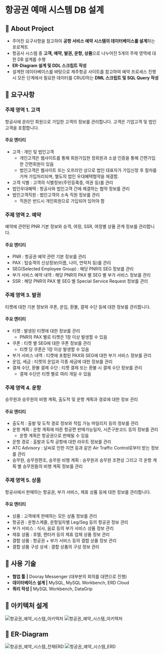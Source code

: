 # 항공권 예매 시스템 DB 설계

## 🔹 About Project

- 주어진 요구사항을 참고하여 **공항 서비스 예약 시스템의 데이터베이스를 설계**하는 프로젝트
- 항공사 시스템 중 **고객, 예약, 발권, 운항, 상품**으로 나누어진 5개의 주제 영역에 대한 DB 설계를 수행
- **ER-Diagram 설계 및 DDL 스크립트 작성**
- 설계한 데이터베이스를 바탕으로 제주항공 사이트를 참고하여 예약 프로세스 진행 시 모든 단계에서 필요한 데이터를 CRUD하는 **DML 스크립트 및 SQL Query 작성**


## 🔹 요구사항

### 주제 영역 1. 고객
항공사에 온라인 회원으로 가입한 고객의 정보를 관리합니다. 고객은 기업고객 및 법인고객을 포함합니다.
#### 주요 엔티티
- 고객 : 개인 및 법인고객
  - 개인고객은 웹사이트를 통해 회원가입한 정회원과 소셜 인증을 통해 간편가입한 간편회원이 있음
  - 법인고객은 웹사이트 또는 오프라인 상으로 법인 대표자가 가입신청 후 절차를 거쳐 가입처리되며, 별도의 법인 우대혜택협약을 체결함.
- 고객 식별 : 고객의 식별정보(주민등록증, 여권 등)를 관리
- 법인우대혜택 : 항공사와 법인고객 간에 체결하는 협약 정보를 관리
- 법인고객직원 : 법인고객의 소속 직원 정보를 관리
  - 직원은 반드시 개인회원으로 가입되어 있어야 함
 
### 주제 영역 2. 예약
예약에 관련된 PNR 기본 정보와 승객, 여정, SSR, 여정별 상품 관계 정보를 관리합니다.
#### 주요 엔티티
- PNR : 항공권 예약 관련 기본 정보를 관리
- PAX : 탑승객의 신상정보(이름, 나이, 연락처 등)를 관리
- SEG(Selected Employee Group) : 해당 PNR의 SEG 정보를 관리
- 부가 서비스 예약 내역 : 해당 PNR의 PAX 별 SEG 별 부가 서비스 정보를 관리
- SSR : 해당 PNR의 PAX 별 SEG 별 Special Service Request 정보를 관리

### 주제 영역 3. 발권
티켓에 대한 기본 정보와 쿠폰, 운임, 환불, 결제 수단 등에 대한 정보를 관리합니다.
#### 주요 엔티티
- 티켓 : 발생된 티켓에 대한 정보를 관리
  - PNR의 PAX 별로 티켓은 1장 이상 발생할 수 있음
- 쿠폰 : 티켓 별 SEG에 대한 쿠폰 정보를 관리
  - 티켓 당 쿠폰은 1장 이상 발생할 수 있음
- 부가 서비스 내역 : 티켓에 포함된 PAX와 SEG에 대한 부가 서비스 정보를 관리
- 운임, 세금 : 티켓의 운입과 각종 세금에 대한 정보를 관리
- 결제 수단, 환불 결제 수단 : 티켓 결제 또는 환불 시 결제 수단 정보를 관리
  - 결제 수단은 티켓 별로 여러 개일 수 있음
 
### 주제 영역 4. 운항
승무원과 승무원의 비행 계획, 출도착 및 운항 계획과 경로에 대한 정보 관리
#### 주요 엔티티
- 출도착 : 출발 및 도착 경로 정보와 적립 가능 마일리지 등의 정보를 관리
- 운항 계획 : 운항 계획에 따른 항공편 판매가능일자, 시즌구분코드 등의 정보를 관리
  - 운항 계획은 항공권으로 판매될 수 있음
- 운항 경로 : 출발과 도착 공항에 대한 라우트 정보를 관리
- ATC Advisory : 날씨로 인한 지연 등과 같은 Air Traffic Control로부터 받는 정보를 관리
- 승무원, 승무원편조, 승무원 비행 계획 : 승무원과 승무원 조편성 그리고 각 운항 계획 별 승무원들의 비행 계획 정보를 관리

### 주제 영역 5. 상품
항공사에서 판매하는 항공권, 부가 서비스, 제휴 상품 등에 대한 정보를 관리합니다.
#### 주요 엔티티
- 상품 : 고객에게 판매하는 모든 상품 정보를 관리
- 항공권 : 운항스케줄, 운항일자별 Leg/Seg 등의 항공권 정보 관리
- 부가 서비스 : 식사, 음료 등의 부가 서비스 상품 정보 관리
- 제휴 상품 : 호텔, 렌터카 등의 제휴 업체 상품 정보 관리
- 결합 상품 : 항공권  + 부가 서비스 등의 결합 상품 정보 관리
- 결합 상품 구성 상세 : 결합 상품의 구성 정보 관리


## 🔹 사용 기술

- **협업 툴** **|** Dooray Messenger (대부분의 회의를 대면으로 진행)
- **데이터베이스 설계 |** MySQL, MySQL Workbench, ERD Cloud
- **쿼리 작성 |** MySQL Workbench, DataGrip


## 🔹 아키텍처 설계

![항공권_예약_시스템_아키텍처](https://github.com/ghsyn/Airline-Reservation-System-Database-Modeling/assets/94375740/c0f8040d-8ba6-4bd3-8316-c163f86d650e)
![항공권_예약_시스템_아키텍처](https://github.com/ghsyn/airline-reservation-system-database/assets/94375740/310ac8ee-41a0-40ef-b298-151611432512)


## 🔹 ER-Diagram

![항공권_예약_시스템_전체ERD](https://github.com/ghsyn/Airline-Reservation-System-Database-Modeling/assets/94375740/f27995fa-8e17-4549-a338-aa3157bad17e)
![항공권_예약_시스템_ERD](https://github.com/ghsyn/airline-reservation-system-database/assets/94375740/f710b3cd-7f43-4aa4-8433-97457076fb7f)
